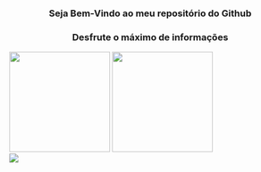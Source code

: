 <!DOCTYPE html>
<head>
<link rel="stylesheet" href="https://cdn.jsdelivr.net/gh/devicons/devicon@v2.13.0/devicon.min.css">
  
</head>
<body>
<div>
  <h3 align="center">Seja Bem-Vindo ao meu repositório do Github</h3>
  <h3 align="center">Desfrute o máximo de informações</h3>
  <img height="180em" src="https://github-readme-stats.vercel.app/api?username=dweniel&show_icons=true&theme=dark">
  <img height="180em" src="https://github-readme-stats.vercel.app/api/top-langs/?username=dweniel&layout=compact&show_icons=true&theme=dark">
  </div>

<div>
<a href="https://api.whatsapp.com/send?phone=+5527993093930&text=Olá, gostaria de falar com o Daniel" target="_blank">
<img src="https://img.shields.io/badge/WhatsApp-25D366?style=for-the-badge&logo=whatsapp&logoColor=white" target="_blank"></a>
</div>
</body

